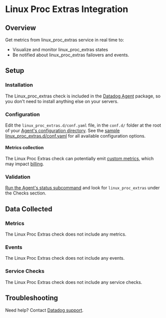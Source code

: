 # Linux Proc Extras Integration

## Overview
Get metrics from linux_proc_extras service in real time to:

* Visualize and monitor linux_proc_extras states
* Be notified about linux_proc_extras failovers and events.

## Setup
### Installation

The Linux_proc_extras check is included in the [Datadog Agent][1] package, so you don't need to install anything else on your servers.

### Configuration

Edit the `linux_proc_extras.d/conf.yaml` file, in the `conf.d/` folder at the root of your [Agent's configuration directory][2]. See the [sample linux_proc_extras.d/conf.yaml][3] for all available configuration options.

#### Metrics collection
The Linux Proc Extras check can potentially emit [custom metrics][6], which may impact [billing][7].

### Validation

[Run the Agent's status subcommand][4] and look for `linux_proc_extras` under the Checks section.

## Data Collected
### Metrics
The Linux Proc Extras check does not include any metrics.

### Events
The Linux Proc Extras check does not include any events.

### Service Checks
The Linux Proc Extras check does not include any service checks.

## Troubleshooting

Need help? Contact [Datadog support][5].

[1]: https://app.datadoghq.com/account/settings#agent
[2]: https://docs.datadoghq.com/agent/guide/agent-configuration-files/?tab=agentv6#agent-configuration-directory
[3]: https://github.com/DataDog/integrations-core/blob/master/linux_proc_extras/datadog_checks/linux_proc_extras/data/conf.yaml.example
[4]: https://docs.datadoghq.com/agent/guide/agent-commands/?tab=agentv6#agent-status-and-information
[5]: https://docs.datadoghq.com/help
[6]: https://docs.datadoghq.com/developers/metrics/custom_metrics
[7]: https://docs.datadoghq.com/account_management/billing/custom_metrics/
